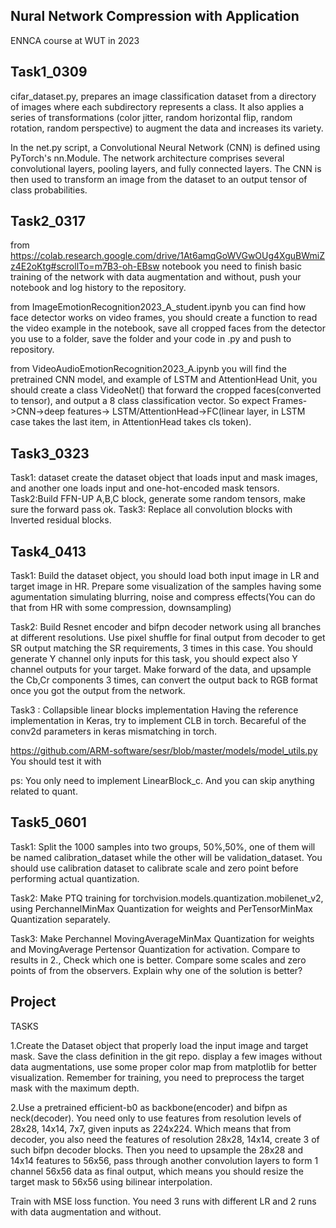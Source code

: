 ## Nural Network Compression with Application

ENNCA course at WUT in 2023

## Task1_0309

cifar_dataset.py, prepares an image classification dataset from a directory of images where each subdirectory represents a class. It also applies a series of transformations (color jitter, random horizontal flip, random rotation, random perspective) to augment the data and increases its variety.

In the net.py script, a Convolutional Neural Network (CNN) is defined using PyTorch's nn.Module. The network architecture comprises several convolutional layers, pooling layers, and fully connected layers. The CNN is then used to transform an image from the dataset to an output tensor of class probabilities.

## Task2_0317

from https://colab.research.google.com/drive/1At6amqGoWVGwOUg4XguBWmiZz4E2oKtg#scrollTo=m7B3-oh-EBsw notebook you need to finish basic training of the network with data augmentation and without, push your notebook and log history to the repository.
	
from ImageEmotionRecognition2023_A_student.ipynb you can find how face detector works on video frames, you should create a function to read the video example in the notebook, save all cropped faces from the detector you use to a folder, save the folder and your code in .py and push to repository.
	
from VideoAudioEmotionRecognition2023_A.ipynb you will find the pretrained CNN model, and example of LSTM and AttentionHead Unit, you should create a class VideoNet() that forward the cropped faces(converted to tensor), and output a 8 class classification vector. So expect Frames->CNN->deep features-> LSTM/AttentionHead->FC(linear layer, in LSTM case takes the last item, in AttentionHead takes cls token).

## Task3_0323

Task1: dataset create the dataset object that loads input and mask images, and another one loads input and one-hot-encoded mask tensors.
Task2:Build FFN-UP A,B,C block, generate some random tensors, make sure the forward pass ok.
Task3: Replace all convolution blocks with Inverted residual blocks.

## Task4_0413

Task1:
Build the dataset object, you should load both input image in LR and target image in HR. Prepare some visualization of the samples having some agumentation simulating blurring, noise and compress effects(You can do that from HR with some compression, downsampling)

Task2: 
Build Resnet encoder and bifpn decoder network using all branches at different resolutions. Use pixel shuffle for final output from decoder to get SR output matching the SR requirements, 3 times in this case. You should generate Y channel only inputs for this task, you should expect also Y channel outputs for your target. Make forward of the data, and upsample the Cb,Cr components 3 times, can convert the output back to RGB format once you got the output from the network.

Task3 : Collapsible linear blocks implementation Having the reference implementation in Keras, try to implement CLB in torch. Becareful of the conv2d parameters in keras mismatching in torch.

https://github.com/ARM-software/sesr/blob/master/models/model_utils.py You should test it with

ps: You only need to implement LinearBlock_c. And you can skip anything related to quant.


## Task5_0601

Task1: Split the 1000 samples into two groups, 50%,50%, one of them will be named calibration_dataset while the other will be validation_dataset. You should use calibration dataset to calibrate scale and zero point before performing actual quantization.

Task2: Make PTQ training for torchvision.models.quantization.mobilenet_v2, using PerchannelMinMax Quantization for weights and PerTensorMinMax Quantization separately.

Task3: Make Perchannel MovingAverageMinMax Quantization for weights and MovingAverage Pertensor Quantization for activation. Compare to results in 2., Check which one is better. Compare some scales and zero points of from the observers. Explain why one of the solution is better?

## Project

TASKS

1.Create the Dataset object that properly load the input image and target mask. Save the class definition in the git repo. display a few images without data augmentations, use some proper color map from matplotlib for better visualization. Remember for training, you need to preprocess the target mask with the maximum depth.

2.Use a pretrained efficient-b0 as backbone(encoder) and bifpn as neck(decoder). You need only to use features from resolution levels of 28x28, 14x14, 7x7, given inputs as 224x224. Which means that from decoder, you also need the features of resolution 28x28, 14x14, create 3 of such bifpn decoder blocks. Then you need to upsample the 28x28 and 14x14 features to 56x56, pass through another convolution layers to form 1 channel 56x56 data as final output, which means you should resize the target mask to 56x56 using bilinear interpolation.

Train with MSE loss function. You need 3 runs with different LR and 2 runs with data augmentation and without.

